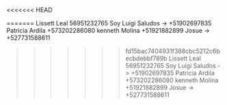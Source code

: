 <<<<<<< HEAD

=======
Lissett Leal 56951232765
Soy Luigi Saludos -> +51902697835 
Patricia Ardila +573202286080
kenneth Molina +51921882899
Josue -> +527731588611
>>>>>>> fd15bac7404931f388cbc5212c6becbdebbf789b
Lissett Leal 56951232765
Soy Luigi Saludos -> +51902697835 
Patricia Ardila +573202286080
kenneth Molina +51921882899
Josue -> +527731588611
